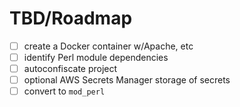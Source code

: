 # TBD/Roadmap

* [ ] create a Docker container w/Apache, etc
* [ ] identify Perl module dependencies
* [ ] autoconfiscate project
* [ ] optional AWS Secrets Manager storage of secrets
* [ ] convert to `mod_perl`
